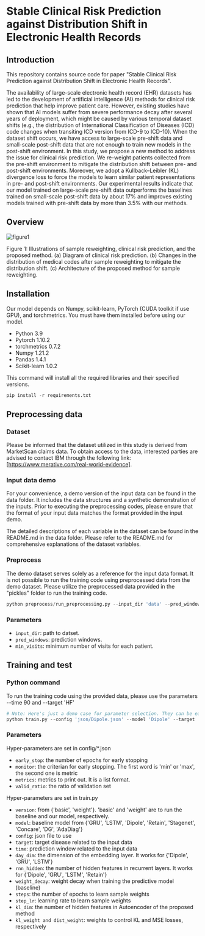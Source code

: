 
# Stable Clinical Risk Prediction against Distribution Shift in Electronic Health Records

## Introduction
This repository contains source code for paper "Stable Clinical Risk Prediction against Distribution Shift in Electronic Health Records".

The availability of large-scale electronic health record (EHR) datasets has led to the development of artificial intelligence (AI) methods for clinical risk prediction that help improve patient care.
However, existing studies have shown that AI models suffer from severe performance decay after several years of deployment, which might be caused by various temporal dataset shifts (e.g., the distribution of International Classification of Diseases (ICD) code changes when transiting ICD version from ICD-9 to ICD-10). When the dataset shift occurs, we have access to large-scale pre-shift data and small-scale post-shift data that are not enough to train new models in the post-shift environment.
In this study, we propose a new method to address the issue for clinical risk prediction. We re-weight patients collected from the pre-shift environment to mitigate the distribution shift between pre- and post-shift environments. Moreover, we adopt a Kullback–Leibler (KL) divergence loss to force the models to learn similar patient representations in pre- and post-shift environments.  Our experimental results indicate that our model trained on large-scale pre-shift data outperforms the baselines trained on small-scale post-shift data by about 17\% and improves existing models trained with pre-shift data by more than 3.5\% with our methods. 



## Overview
![figure1](https://user-images.githubusercontent.com/39074545/228349521-065e2897-2720-4d30-b9af-ba71f672afdc.png)


Figure 1: Illustrations of sample reweighting, clinical risk prediction, and the proposed method. (a) Diagram of clinical risk
prediction. (b) Changes in the distribution of medical codes after sample reweighting to mitigate the distribution shift. (c)
Architecture of the proposed method for sample reweighting.

## Installation

Our model depends on Numpy, scikit-learn, PyTorch (CUDA toolkit if use GPU), and torchmetrics. You must have them installed before using our model.
>
* Python 3.9
* Pytorch 1.10.2
* torchmetrics 0.7.2
* Numpy 1.21.2
* Pandas 1.4.1
* Scikit-learn 1.0.2

This command will install all the required libraries and their specified versions.
```python 
pip install -r requirements.txt
```


## Preprocessing data

### Dataset
Please be informed that the dataset utilized in this study is derived from MarketScan claims data. To obtain access to the data, interested parties are advised to contact IBM through the following link: [https://www.merative.com/real-world-evidence].

### Input data demo
For your convenience, a demo version of the input data can be found in the data folder. It includes the data structures and a synthetic demonstration of the inputs. Prior to executing the preprocessing codes, please ensure that the format of your input data matches the format provided in the input demo. 

The detailed descriptions of each variable in the dataset can be found in the README.md in the data folder. Please refer to the README.md for comprehensive explanations of the dataset variables. 

### Preprocess
The demo dataset serves solely as a reference for the input data format. 
It is not possible to run the training code using preprocessed data from the demo dataset. 
Please utilize the preprocessed data provided in the "pickles" folder to run the training code.

```python 
python preprocess/run_preprocessing.py --input_dir 'data' --pred_windows 90 180 --min_visits 10
```

### Parameters
>
* `input_dir`: path to datset.
* `pred_windows`: prediction windows.
* `min_visits`: minimum number of visits for each patient.

## Training and test
### Python command
To run the training code using the provided data, please use the parameters --time 90 and --target 'HF'
```python 
# Note: Here's just a demo case for parameter selection. They can be easily adjusted for different application scenario. 
python train.py --config 'json/Dipole.json' --model 'Dipole' --target 'HF' --version 'weight' --time 90 --day_dim 100 --rnn_hidden 100 --steps 500 --weight_decay 0.001 --step_lr 0.001 --dist_weight 1e+7 --kl_weight 1e+4 --kl_dim 64
```

### Parameters
Hyper-parameters are set in config/*.json
>
* `early_stop`: the number of epochs for early stopping
* `monitor`: the criterian for early stopping. The first word is 'min' or 'max', the second one is metric
* `metrics`: metrics to print out. It is a list format.
* `valid_ratio`: the ratio of validation set


Hyper-parameters are set in train.py
>
* `version`: from {'basic', 'weight'}. 'basic' and 'weight' are to run the baseline and our model, respectively.
* `model`: baseline model from {'GRU', 'LSTM', 'Dipole', 'Retain', 'Stagenet', 'Concare', 'DG', 'AdaDiag'}
* `config`: json file to use
* `target`: target disease related to the input data
* `time`: prediction window related to the input data
* `day_dim`: the dimension of the embedding layer. It works for {'Dipole', 'GRU', 'LSTM'}
* `rnn_hidden`: the number of hidden features in recurrent layers. It works for {'Dipole', 'GRU', 'LSTM', 'Retain'}
* `weight_decay`: weight decay when training the predictive model (baseline)
* `steps`: the number of epochs to learn sample weights
* `step_lr`: learning rate to learn sample weights
* `kl_dim`: the number of hidden features in Autoencoder of the proposed method
* `kl_weight and dist_weight`: weights to control KL and MSE losses, respectively
